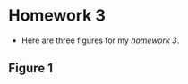 # Homework 3
- Here are three figures for my *homework 3*.

## Figure 1

<script src="https://cdn.plot.ly/plotly-latest.min.js"></script>
<div>                            <div id="4c8f21b3-2575-4697-8c73-48adfd10704c" class="plotly-graph-div" style="height:100%; width:100%;"></div>            <script type="text/javascript">                                    window.PLOTLYENV=window.PLOTLYENV || {};                                    if (document.getElementById("4c8f21b3-2575-4697-8c73-48adfd10704c")) {                    Plotly.newPlot(                        "4c8f21b3-2575-4697-8c73-48adfd10704c",                        [{"name":"SC","showlegend":true,"x":[1981,1982,1984,1985,1987,1988,1989,1990,1991,1992,1995,1998,1999,2000,2004,2005,2006],"y":[16,2,4,3,5,9,7,1,1,1,3,2,2,3,2,1,1],"type":"scatter"},{"name":"OR","showlegend":true,"x":[1992,1993,1994,1995,1996,1997,2000,2001,2002,2005],"y":[9,6,2,1,3,2,1,1,2,2],"type":"scatter"},{"name":"MO","showlegend":true,"x":[1968,1969,1970,1971,1972,1973,1974,1975,1976,1977,1978,1979,1980,1981,1982,1983,1984,1985,1986,1987,1988,1989,1990,1994,1995,1998,1999,2000,2001,2002,2004,2005,2006],"y":[2,3,2,8,5,7,7,3,5,11,4,1,8,5,3,2,3,8,4,5,3,1,3,1,2,1,2,2,2,1,1,1,1],"type":"scatter"},{"name":"NE","showlegend":true,"x":[1982,1984,1985,1986,1989,1990,1991,1993,1998,2000,2001,2003,2004,2005],"y":[1,3,4,2,2,2,2,1,1,1,2,1,2,2],"type":"scatter"},{"name":"AL","showlegend":true,"x":[1979,1980,1981,1982,1983,1984,1985,1986,1987,1988,1989,1990,1991,1994,1995,1997,1998,1999,2000,2001,2003,2004,2005,2006],"y":[1,8,28,3,2,4,3,5,7,5,2,5,1,1,1,1,1,3,1,1,2,3,1,1],"type":"scatter"},{"name":"OK","showlegend":true,"x":[1968,1970,1971,1972,1973,1974,1975,1976,1977,1978,1979,1980,1981,1982,1983,1984,1985,1986,1987,1988,1989,1990,1991,1999,2000,2003],"y":[2,1,3,3,3,2,8,6,4,8,3,2,7,2,5,3,1,5,4,1,1,2,1,1,2,2],"type":"scatter"},{"name":"SD","showlegend":true,"x":[1990,1991,2001,2002,2006],"y":[6,2,1,1,1],"type":"scatter"},{"name":"NY","showlegend":true,"x":[1991,1992,1993,1994,1995,1996,1997,1998,1999,2000,2001,2002,2003,2004,2005,2006],"y":[5,7,13,10,14,3,3,3,3,1,5,5,5,1,3,2],"type":"scatter"},{"name":"KY","showlegend":true,"x":[1974,1976,1978,1979,1980,1981,1982,1983,1984,1985,1986,1987,1988,1989,1990,1991,1993,1998,1999,2000,2001,2002,2004,2005],"y":[1,1,1,1,3,18,1,7,6,3,1,4,11,3,2,3,2,1,2,2,1,1,2,4],"type":"scatter"},{"name":"IA","showlegend":true,"x":[1983,1984,1985,1986,1987,1988,1989,1990,1991,1992,1993,1994,1999,2000,2003,2005,2006],"y":[2,4,7,4,1,1,5,11,6,2,1,1,2,4,2,1,1],"type":"scatter"},{"name":"MN","showlegend":true,"x":[1986,1987,1990,1991,1992,1993,1994,1995,1997,1999,2000,2001,2002,2003,2004,2005],"y":[1,3,4,10,7,4,1,3,1,1,2,4,2,2,3,4],"type":"scatter"},{"name":"VA","showlegend":true,"x":[1984,1987,1989,1990,1991,1992,1993,1994,1995,1996,1997,1998,1999,2000,2001,2002,2003,2004,2005,2006],"y":[1,1,10,5,8,8,5,3,5,2,3,4,5,6,3,3,4,2,2,1],"type":"scatter"},{"name":"WY","showlegend":true,"x":[1989,1990,1991,1992],"y":[1,5,2,1],"type":"scatter"},{"name":"ID","showlegend":true,"x":[1992,1993,1996,1997,2000,2001,2002,2005],"y":[3,4,1,1,4,1,2,1],"type":"scatter"},{"name":"LA","showlegend":true,"x":[1970,1974,1975,1977,1979,1980,1981,1982,1983,1984,1985,1986,1987,1988,1989,1994,1999,2000,2001,2002,2004,2005],"y":[1,1,2,2,1,5,6,6,16,2,5,7,8,8,3,1,1,3,1,2,1,1],"type":"scatter"},{"name":"TN","showlegend":true,"x":[1973,1974,1976,1977,1979,1980,1981,1982,1983,1984,1985,1986,1987,1988,1989,1990,1991,1994,1995,2001,2002,2003,2004,2005,2006],"y":[1,5,1,3,7,1,33,2,2,8,1,1,6,3,3,6,1,1,2,1,2,2,3,1,1],"type":"scatter"},{"name":"ND","showlegend":true,"x":[1990,1991,1992],"y":[5,2,1],"type":"scatter"},{"name":"NM","showlegend":true,"x":[1983,1984,1985,1986,1989,1990,1998,1999,2002,2003,2005],"y":[1,1,8,4,3,2,1,2,1,3,3],"type":"scatter"},{"name":"TX","showlegend":true,"x":[1975,1976,1977,1978,1979,1980,1981,1982,1983,1984,1985,1986,1987,1988,1989,1990,1992,1993,1994,1995,1996,1998,1999,2000,2001,2002,2003,2004,2005,2006],"y":[1,5,3,9,16,8,14,29,24,27,16,22,25,15,8,5,1,2,5,5,1,4,2,5,11,9,10,13,17,3],"type":"scatter"},{"name":"KS","showlegend":true,"x":[1970,1971,1972,1973,1974,1975,1977,1978,1979,1980,1981,1982,1983,1984,1985,1986,1987,1988,1989,1990,1991,1992,1995,1996,1997,2000,2001,2002,2003],"y":[1,1,2,1,1,1,1,1,1,6,3,1,4,4,3,1,4,3,2,1,1,1,2,1,1,2,1,1,1],"type":"scatter"},{"name":"GA","showlegend":true,"x":[1981,1982,1983,1984,1985,1986,1987,1988,1989,1990,1991,1992,1994,1995,1996,1997,1998,1999,2000,2001,2002,2004,2005,2006],"y":[6,1,8,12,9,9,12,6,7,7,3,1,1,1,1,1,3,2,5,2,5,4,6,2],"type":"scatter"},{"name":"CO","showlegend":true,"x":[1985,1986,1987,1988,1989,1990,1991,1992,1993,1994,1995,1998,1999,2000,2001,2002,2003,2004,2005,2006],"y":[1,9,7,4,4,4,2,1,1,2,1,2,1,2,1,2,5,5,1,1],"type":"scatter"},{"name":"AZ","showlegend":true,"x":[1988,1989,1990,1991,1992,1994,1995,1996,1997,1998,1999,2000,2001,2003,2004,2005],"y":[5,7,7,7,2,2,1,1,1,1,1,4,1,3,5,7],"type":"scatter"},{"name":"WA","showlegend":true,"x":[1993,1994,1995,1996,1997,1998,1999,2000,2001,2002,2004,2005,2006],"y":[3,5,5,5,1,2,3,1,6,3,1,1,3],"type":"scatter"},{"name":"WI","showlegend":true,"x":[1985,1986,1987,1988,1989,1990,1991,1992,1993,1994,1995,1996,1997,1998,2000,2001,2002,2003,2004,2005],"y":[2,6,2,4,11,6,10,6,1,1,2,2,2,3,1,4,5,3,3,3],"type":"scatter"},{"name":"NV","showlegend":true,"x":[1990,1991,1992,1994,1995,1996,1998,2000,2001,2002,2003,2004,2005,2006],"y":[1,3,1,2,2,1,3,1,3,1,2,1,1,1],"type":"scatter"},{"name":"MT","showlegend":true,"x":[1992,1993,1994,1995,1996,1998,2001],"y":[1,2,2,1,1,2,2],"type":"scatter"},{"name":"PA","showlegend":true,"x":[1990,1991,1992,1993,1994,1995,1996,1997,1998,1999,2000,2001,2002,2003,2004,2005,2006],"y":[1,9,13,9,6,12,6,5,5,8,2,7,10,6,10,4,3],"type":"scatter"},{"name":"CA","showlegend":true,"x":[1990,1991,1992,1993,1994,1995,1996,1997,1998,1999,2000,2001,2002,2003,2004,2005,2006],"y":[3,15,18,26,13,12,4,6,8,6,4,5,11,9,11,6,2],"type":"scatter"},{"name":"MS","showlegend":true,"x":[1974,1975,1976,1977,1978,1979,1980,1981,1982,1983,1985,1986,1987,1988,1989,1990,1991,1999,2000,2001,2002,2003,2005],"y":[1,2,3,4,1,6,2,5,2,1,6,7,7,3,3,2,1,3,1,1,1,2,1],"type":"scatter"},{"name":"NC","showlegend":true,"x":[1983,1986,1987,1988,1989,1990,1991,1992,1993,1995,1996,1997,1999,2000,2001,2002,2003,2004,2005,2006],"y":[1,2,9,15,17,12,11,6,6,4,1,2,2,6,2,3,2,4,5,2],"type":"scatter"},{"name":"OH","showlegend":true,"x":[1988,1989,1990,1991,1992,1993,1994,1995,1996,1997,1998,1999,2000,2001,2002,2003,2004,2005,2006],"y":[1,8,17,9,5,8,11,11,4,5,3,2,4,3,5,9,9,6,4],"type":"scatter"},{"name":"AR","showlegend":true,"x":[1962,1964,1965,1967,1968,1969,1971,1972,1973,1974,1975,1976,1977,1978,1979,1980,1981,1982,1983,1985,1987,1988,1997,2000,2001,2003,2004,2005],"y":[1,1,1,2,1,2,3,7,7,7,2,6,5,5,2,7,5,3,1,1,2,2,1,1,1,1,3,1],"type":"scatter"},{"name":"DE","showlegend":true,"x":[1991,1997,1999,2000,2001,2003,2006],"y":[2,1,1,1,1,1,1],"type":"scatter"},{"name":"UT","showlegend":true,"x":[1990,1991,1992,1995,1997,2000,2001,2002,2004],"y":[5,3,3,2,1,1,2,4,7],"type":"scatter"},{"name":"IL","showlegend":true,"x":[1977,1978,1979,1980,1981,1982,1983,1984,1985,1986,1987,1988,1989,1990,1991,1992,1993,1994,1996,1999,2000,2001,2002,2003,2004,2005,2006],"y":[6,5,4,4,4,6,3,4,9,7,5,3,3,15,9,9,6,2,2,1,3,3,1,2,6,6,2],"type":"scatter"},{"name":"MI","showlegend":true,"x":[1989,1990,1991,1992,1993,1994,1995,1996,1997,1998,1999,2001,2002,2003,2004,2005,2006],"y":[1,6,5,9,8,7,3,3,2,2,7,5,4,4,4,6,1],"type":"scatter"},{"name":"WV","showlegend":true,"x":[1989,1990,1991,1992,1993,1994,1995,1996,1997,1998,1999,2000,2004,2005,2006],"y":[1,5,3,1,2,1,2,1,2,1,3,6,1,2,1],"type":"scatter"},{"name":"MD","showlegend":true,"x":[1991,1992,1993,1994,1995,1996,1997,1999,2000,2001,2002,2003,2004,2005],"y":[3,3,7,1,5,2,2,3,3,3,5,1,1,2],"type":"scatter"},{"name":"IN","showlegend":true,"x":[1983,1984,1985,1986,1987,1988,1989,1990,1991,1992,1993,1994,1995,1996,1997,1999,2000,2002,2003,2004,2005],"y":[1,1,3,5,6,8,10,10,17,4,3,1,3,1,2,3,5,1,2,1,1],"type":"scatter"},{"name":"FL","showlegend":true,"x":[1982,1983,1984,1985,1986,1987,1988,1989,1990,1991,1992,1993,1994,1995,1997,1998,1999,2000,2001,2002,2003,2004,2005,2006],"y":[1,7,12,16,19,19,15,8,12,4,6,5,4,4,2,3,1,4,4,5,5,11,6,2],"type":"scatter"}],                        {"template":{"data":{"barpolar":[{"marker":{"line":{"color":"#E5ECF6","width":0.5},"pattern":{"fillmode":"overlay","size":10,"solidity":0.2}},"type":"barpolar"}],"bar":[{"error_x":{"color":"#2a3f5f"},"error_y":{"color":"#2a3f5f"},"marker":{"line":{"color":"#E5ECF6","width":0.5},"pattern":{"fillmode":"overlay","size":10,"solidity":0.2}},"type":"bar"}],"carpet":[{"aaxis":{"endlinecolor":"#2a3f5f","gridcolor":"white","linecolor":"white","minorgridcolor":"white","startlinecolor":"#2a3f5f"},"baxis":{"endlinecolor":"#2a3f5f","gridcolor":"white","linecolor":"white","minorgridcolor":"white","startlinecolor":"#2a3f5f"},"type":"carpet"}],"choropleth":[{"colorbar":{"outlinewidth":0,"ticks":""},"type":"choropleth"}],"contourcarpet":[{"colorbar":{"outlinewidth":0,"ticks":""},"type":"contourcarpet"}],"contour":[{"colorbar":{"outlinewidth":0,"ticks":""},"colorscale":[[0.0,"#0d0887"],[0.1111111111111111,"#46039f"],[0.2222222222222222,"#7201a8"],[0.3333333333333333,"#9c179e"],[0.4444444444444444,"#bd3786"],[0.5555555555555556,"#d8576b"],[0.6666666666666666,"#ed7953"],[0.7777777777777778,"#fb9f3a"],[0.8888888888888888,"#fdca26"],[1.0,"#f0f921"]],"type":"contour"}],"heatmapgl":[{"colorbar":{"outlinewidth":0,"ticks":""},"colorscale":[[0.0,"#0d0887"],[0.1111111111111111,"#46039f"],[0.2222222222222222,"#7201a8"],[0.3333333333333333,"#9c179e"],[0.4444444444444444,"#bd3786"],[0.5555555555555556,"#d8576b"],[0.6666666666666666,"#ed7953"],[0.7777777777777778,"#fb9f3a"],[0.8888888888888888,"#fdca26"],[1.0,"#f0f921"]],"type":"heatmapgl"}],"heatmap":[{"colorbar":{"outlinewidth":0,"ticks":""},"colorscale":[[0.0,"#0d0887"],[0.1111111111111111,"#46039f"],[0.2222222222222222,"#7201a8"],[0.3333333333333333,"#9c179e"],[0.4444444444444444,"#bd3786"],[0.5555555555555556,"#d8576b"],[0.6666666666666666,"#ed7953"],[0.7777777777777778,"#fb9f3a"],[0.8888888888888888,"#fdca26"],[1.0,"#f0f921"]],"type":"heatmap"}],"histogram2dcontour":[{"colorbar":{"outlinewidth":0,"ticks":""},"colorscale":[[0.0,"#0d0887"],[0.1111111111111111,"#46039f"],[0.2222222222222222,"#7201a8"],[0.3333333333333333,"#9c179e"],[0.4444444444444444,"#bd3786"],[0.5555555555555556,"#d8576b"],[0.6666666666666666,"#ed7953"],[0.7777777777777778,"#fb9f3a"],[0.8888888888888888,"#fdca26"],[1.0,"#f0f921"]],"type":"histogram2dcontour"}],"histogram2d":[{"colorbar":{"outlinewidth":0,"ticks":""},"colorscale":[[0.0,"#0d0887"],[0.1111111111111111,"#46039f"],[0.2222222222222222,"#7201a8"],[0.3333333333333333,"#9c179e"],[0.4444444444444444,"#bd3786"],[0.5555555555555556,"#d8576b"],[0.6666666666666666,"#ed7953"],[0.7777777777777778,"#fb9f3a"],[0.8888888888888888,"#fdca26"],[1.0,"#f0f921"]],"type":"histogram2d"}],"histogram":[{"marker":{"pattern":{"fillmode":"overlay","size":10,"solidity":0.2}},"type":"histogram"}],"mesh3d":[{"colorbar":{"outlinewidth":0,"ticks":""},"type":"mesh3d"}],"parcoords":[{"line":{"colorbar":{"outlinewidth":0,"ticks":""}},"type":"parcoords"}],"pie":[{"automargin":true,"type":"pie"}],"scatter3d":[{"line":{"colorbar":{"outlinewidth":0,"ticks":""}},"marker":{"colorbar":{"outlinewidth":0,"ticks":""}},"type":"scatter3d"}],"scattercarpet":[{"marker":{"colorbar":{"outlinewidth":0,"ticks":""}},"type":"scattercarpet"}],"scattergeo":[{"marker":{"colorbar":{"outlinewidth":0,"ticks":""}},"type":"scattergeo"}],"scattergl":[{"marker":{"colorbar":{"outlinewidth":0,"ticks":""}},"type":"scattergl"}],"scattermapbox":[{"marker":{"colorbar":{"outlinewidth":0,"ticks":""}},"type":"scattermapbox"}],"scatterpolargl":[{"marker":{"colorbar":{"outlinewidth":0,"ticks":""}},"type":"scatterpolargl"}],"scatterpolar":[{"marker":{"colorbar":{"outlinewidth":0,"ticks":""}},"type":"scatterpolar"}],"scatter":[{"fillpattern":{"fillmode":"overlay","size":10,"solidity":0.2},"type":"scatter"}],"scatterternary":[{"marker":{"colorbar":{"outlinewidth":0,"ticks":""}},"type":"scatterternary"}],"surface":[{"colorbar":{"outlinewidth":0,"ticks":""},"colorscale":[[0.0,"#0d0887"],[0.1111111111111111,"#46039f"],[0.2222222222222222,"#7201a8"],[0.3333333333333333,"#9c179e"],[0.4444444444444444,"#bd3786"],[0.5555555555555556,"#d8576b"],[0.6666666666666666,"#ed7953"],[0.7777777777777778,"#fb9f3a"],[0.8888888888888888,"#fdca26"],[1.0,"#f0f921"]],"type":"surface"}],"table":[{"cells":{"fill":{"color":"#EBF0F8"},"line":{"color":"white"}},"header":{"fill":{"color":"#C8D4E3"},"line":{"color":"white"}},"type":"table"}]},"layout":{"annotationdefaults":{"arrowcolor":"#2a3f5f","arrowhead":0,"arrowwidth":1},"autotypenumbers":"strict","coloraxis":{"colorbar":{"outlinewidth":0,"ticks":""}},"colorscale":{"diverging":[[0,"#8e0152"],[0.1,"#c51b7d"],[0.2,"#de77ae"],[0.3,"#f1b6da"],[0.4,"#fde0ef"],[0.5,"#f7f7f7"],[0.6,"#e6f5d0"],[0.7,"#b8e186"],[0.8,"#7fbc41"],[0.9,"#4d9221"],[1,"#276419"]],"sequential":[[0.0,"#0d0887"],[0.1111111111111111,"#46039f"],[0.2222222222222222,"#7201a8"],[0.3333333333333333,"#9c179e"],[0.4444444444444444,"#bd3786"],[0.5555555555555556,"#d8576b"],[0.6666666666666666,"#ed7953"],[0.7777777777777778,"#fb9f3a"],[0.8888888888888888,"#fdca26"],[1.0,"#f0f921"]],"sequentialminus":[[0.0,"#0d0887"],[0.1111111111111111,"#46039f"],[0.2222222222222222,"#7201a8"],[0.3333333333333333,"#9c179e"],[0.4444444444444444,"#bd3786"],[0.5555555555555556,"#d8576b"],[0.6666666666666666,"#ed7953"],[0.7777777777777778,"#fb9f3a"],[0.8888888888888888,"#fdca26"],[1.0,"#f0f921"]]},"colorway":["#636efa","#EF553B","#00cc96","#ab63fa","#FFA15A","#19d3f3","#FF6692","#B6E880","#FF97FF","#FECB52"],"font":{"color":"#2a3f5f"},"geo":{"bgcolor":"white","lakecolor":"white","landcolor":"#E5ECF6","showlakes":true,"showland":true,"subunitcolor":"white"},"hoverlabel":{"align":"left"},"hovermode":"closest","mapbox":{"style":"light"},"paper_bgcolor":"white","plot_bgcolor":"#E5ECF6","polar":{"angularaxis":{"gridcolor":"white","linecolor":"white","ticks":""},"bgcolor":"#E5ECF6","radialaxis":{"gridcolor":"white","linecolor":"white","ticks":""}},"scene":{"xaxis":{"backgroundcolor":"#E5ECF6","gridcolor":"white","gridwidth":2,"linecolor":"white","showbackground":true,"ticks":"","zerolinecolor":"white"},"yaxis":{"backgroundcolor":"#E5ECF6","gridcolor":"white","gridwidth":2,"linecolor":"white","showbackground":true,"ticks":"","zerolinecolor":"white"},"zaxis":{"backgroundcolor":"#E5ECF6","gridcolor":"white","gridwidth":2,"linecolor":"white","showbackground":true,"ticks":"","zerolinecolor":"white"}},"shapedefaults":{"line":{"color":"#2a3f5f"}},"ternary":{"aaxis":{"gridcolor":"white","linecolor":"white","ticks":""},"baxis":{"gridcolor":"white","linecolor":"white","ticks":""},"bgcolor":"#E5ECF6","caxis":{"gridcolor":"white","linecolor":"white","ticks":""}},"title":{"x":0.05},"xaxis":{"automargin":true,"gridcolor":"white","linecolor":"white","ticks":"","title":{"standoff":15},"zerolinecolor":"white","zerolinewidth":2},"yaxis":{"automargin":true,"gridcolor":"white","linecolor":"white","ticks":"","title":{"standoff":15},"zerolinecolor":"white","zerolinewidth":2}}},"title":{"text":"Number of New Stores Opened Each year in Different States"},"xaxis":{"title":{"text":"Year"}},"yaxis":{"title":{"text":"Count"}}},                        {"responsive": true}                    )                };                            </script>        </div>

## Figure 2

<script src="https://cdn.plot.ly/plotly-latest.min.js"></script>

## Figure 3

<script src="https://cdn.plot.ly/plotly-latest.min.js"></script>

## *Thank you!*
